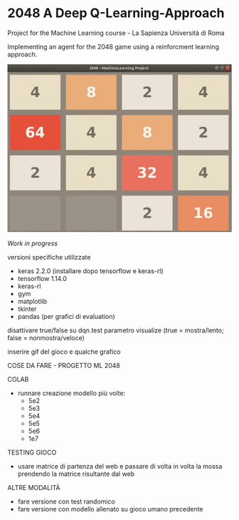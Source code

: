 # 2048 A Deep Q-Learning-Approach
Project for the Machine Learning course - La Sapienza Università di Roma

Implementing an agent for the 2048 game using a reinforcment learning approach. 

![](2048.gif)


*Work in progress*

versioni specifiche utilizzate
- keras 2.2.0 (installare dopo tensorflow e keras-rl)
- tensorflow 1.14.0
- keras-rl
- gym
- matplotlib
- tkinter
- pandas (per grafici di evaluation)

disattivare true/false su dqn.test parametro visualize (true = mostra/lento; false = nonmostra/veloce)

inserire gif del gioco e qualche grafico

COSE DA FARE - PROGETTO ML 2048

COLAB
- runnare creazione modello più volte:
	- 5e2
	- 5e3
	- 5e4
	- 5e5
	- 5e6
	- 1e7

TESTING GIOCO
- usare matrice di partenza del web e passare di volta in volta la mossa prendendo la matrice risultante dal web

ALTRE MODALITÀ
- fare versione con test randomico
- fare versione con modello allenato su gioco umano precedente
